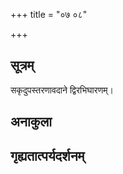 +++
title = "०७ ०८"

+++
## सूत्रम्
सकृदुपस्तरणावदाने द्विरभिघारणम्।
## अनाकुला

## गृह्यतात्पर्यदर्शनम्


